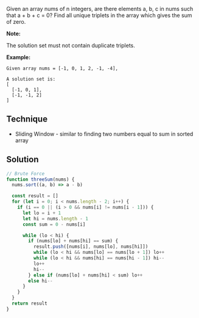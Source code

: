 Given an array nums of n integers, are there elements a, b, c in nums such that a + b + c = 0? Find all unique triplets in the array which gives the sum of zero.

**Note:**

The solution set must not contain duplicate triplets.

**Example:**

```
Given array nums = [-1, 0, 1, 2, -1, -4],

A solution set is:
[
  [-1, 0, 1],
  [-1, -1, 2]
]
```

## Technique

- Sliding Window - similar to finding two numbers equal to sum in sorted array 

## Solution 

```javascript
// Brute Force
function threeSum(nums) {
  nums.sort((a, b) => a - b)

  const result = []
  for (let i = 0; i < nums.length - 2; i++) {
    if (i == 0 || (i > 0 && nums[i] != nums[i - 1])) {
      let lo = i + 1
      let hi = nums.length - 1
      const sum = 0 - nums[i]

      while (lo < hi) {
        if (nums[lo] + nums[hi] == sum) {
          result.push([nums[i], nums[lo], nums[hi]])
          while (lo < hi && nums[lo] == nums[lo + 1]) lo++
          while (lo < hi && nums[hi] == nums[hi - 1]) hi--
          lo++
          hi--
        } else if (nums[lo] + nums[hi] < sum) lo++
        else hi--
      }
    }
  }
  return result
}
```

